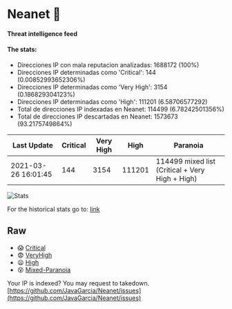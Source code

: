 # Neanet :hocho:
#### Threat intelligence feed
#### The stats:

- Direcciones IP con mala reputacion analizadas: 1688172 (100%)
- Direcciones IP determinadas como 'Critical':  144 (0.00852993652306%)
- Direcciones IP determinadas como 'Very High':  3154 (0.186829304123%)
- Direcciones IP determinadas como 'High':  111201 (6.58706577292)
- Total de direcciones IP indexadas en Neanet:  114499 (6.78242501356%)
- Total de direcciones IP descartadas en Neanet:  1573673 (93.2175749864%)

| Last Update | Critical | Very High | High | Paranoia |
| --- | --- | --- | --- | --- |
| 2021-03-26 16:01:45 | 144 | 3154 | 111201 | 114499 mixed list (Critical + Very High + High)|

![Stats](https://docs.google.com/spreadsheets/d/e/2PACX-1vSnaNMIXVabIpDJjufMlzH7poXnshF3mgd8Is1g9ytUEzVsP5my4Trn8f-xkoLLQ38xpL3HtmUexLo6/pubchart?oid=501124687&format=image)

For the historical stats go to: [link](/stats.csv)
## Raw
- :scream: [Critical](https://raw.githubusercontent.com/JavaGarcia/Neanet/master/blacklists/neanet_critical.txt)
- :fearful: [VeryHigh](https://raw.githubusercontent.com/JavaGarcia/Neanet/master/blacklists/neanet_veryHigh.txtt)
- :frowning: [High](https://raw.githubusercontent.com/JavaGarcia/Neanet/master/blacklists/neanet_high.txt)
- :dizzy_face: [Mixed-Paranoia](https://raw.githubusercontent.com/JavaGarcia/Neanet/master/blacklists/neanet_all.txt)


Your IP is indexed? You may request to takedown. [https://github.com/JavaGarcia/Neanet/issues](https://github.com/JavaGarcia/Neanet/issues)



















































































































































































































































































































































































































































































































































































































































































































































































































































































































































































































































































































































































































































































































































































































































































































































































































































































































































































































































































































































































































































































































































































































































































































































































































































































































































































































































































































































































































































































































































































































































































































































































































































































































































































































































































































































































































































































































































































































































































































































































































































































































































































































































































































































































































































































































































































































































































































































































































































































































































































































































































































































































































































































































































